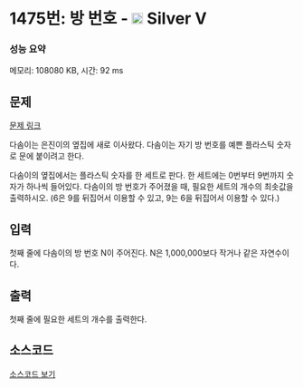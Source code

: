 # 1475번: 방 번호 - <img src="https://static.solved.ac/tier_small/6.svg" style="height:20px" /> Silver V

<!-- performance -->
### 성능 요약
메모리: 108080 KB, 시간: 92 ms
<!-- end -->

## 문제

[문제 링크](https://boj.kr/1475)


<p>다솜이는 은진이의 옆집에 새로 이사왔다. 다솜이는 자기 방 번호를 예쁜&nbsp;플라스틱 숫자로 문에 붙이려고 한다.</p>

<p>다솜이의 옆집에서는 플라스틱 숫자를 한 세트로 판다. 한 세트에는 0번부터 9번까지 숫자가 하나씩 들어있다. 다솜이의 방 번호가 주어졌을 때, 필요한 세트의 개수의 최솟값을 출력하시오. (6은 9를 뒤집어서 이용할 수 있고, 9는 6을 뒤집어서 이용할 수 있다.)</p>



## 입력


<p>첫째 줄에 다솜이의 방 번호 N이 주어진다. N은 1,000,000보다 작거나 같은 자연수이다.</p>



## 출력


<p>첫째 줄에 필요한 세트의 개수를 출력한다.</p>



## 소스코드

[소스코드 보기](방%20번호.py)